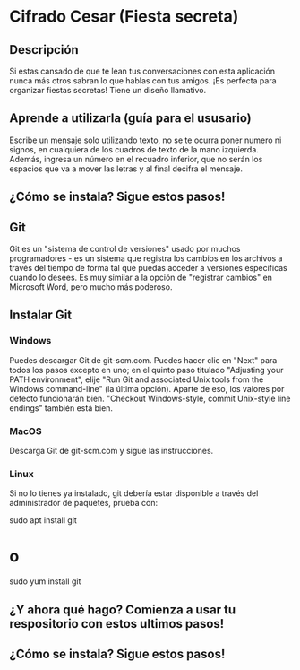<h1> Cifrado Cesar (Fiesta secreta) </h1>
<h2>Descripción </h2>
<p>Si estas cansado de que te lean tus conversaciones con esta aplicación nunca más otros sabran lo que hablas con tus amigos. ¡Es perfecta para organizar fiestas secretas! Tiene un diseño llamativo.
</p>
<h2>Aprende a utilizarla (guía para el ususario)</h2>
<p> Escribe un mensaje solo utilizando texto, no se te ocurra poner numero ni signos, en cualquiera de los cuadros de texto de la mano izquierda. Además, ingresa un número en el recuadro inferior, que no serán los espacios que va a mover las letras y al final decifra el mensaje.
</p>
<h2>¿Cómo se instala? Sigue estos pasos!</h2>

<h2>Git</h2>
Git es un "sistema de control de versiones" usado por muchos programadores - es un sistema que registra los cambios en los archivos a través del tiempo de forma tal que puedas acceder a versiones específicas cuando lo desees. Es muy similar a la opción de "registrar cambios" en Microsoft Word, pero mucho más poderoso.

<h2>Instalar Git </h2>
<h3> Windows </h3>
Puedes descargar Git de git-scm.com. Puedes hacer clic en "Next" para todos los pasos excepto en uno; en el quinto paso titulado "Adjusting your PATH environment", elije "Run Git and associated Unix tools from the Windows command-line" (la última opción). Aparte de eso, los valores por defecto funcionarán bien. "Checkout Windows-style, commit Unix-style line endings" también está bien.

<h3>MacOS </h3>
Descarga Git de git-scm.com y sigue las instrucciones.

<h3> Linux </h3>
Si no lo tienes ya instalado, git debería estar disponible a través del administrador de paquetes, prueba con:

sudo apt install git
# o
sudo yum install git

<h2>¿Y ahora qué hago? Comienza a usar tu respositorio con estos ultimos pasos!</h2>
<h2>¿Cómo se instala? Sigue estos pasos!</h2>
